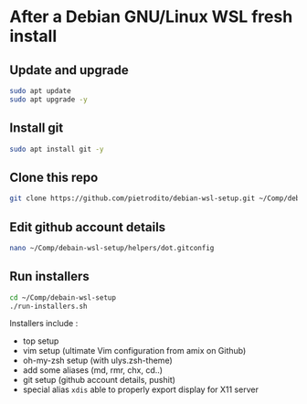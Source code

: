 # After a Debian GNU/Linux WSL fresh install
## Update and upgrade

```bash
sudo apt update
sudo apt upgrade -y
```

## Install git
```bash
sudo apt install git -y
```

## Clone this repo
```bash
git clone https://github.com/pietrodito/debian-wsl-setup.git ~/Comp/debain-wsl-setup
```

## Edit github account details
```bash
nano ~/Comp/debain-wsl-setup/helpers/dot.gitconfig
```

## Run installers
```bash
cd ~/Comp/debain-wsl-setup
./run-installers.sh
```
Installers include :
* top setup
* vim setup (ultimate Vim configuration from amix on Github)
* oh-my-zsh setup (with ulys.zsh-theme)
* add some aliases (md, rmr, chx, cd..)
* git setup (github account details, pushit)
* special alias ``xdis`` able to properly export display for X11 server



